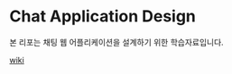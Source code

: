 # Chat Application Design

본 리포는 채팅 웹 어플리케이션을 설계하기 위한 학습자료입니다.

[wiki](https://github.com/baksakcci/chat-api-server/wiki)